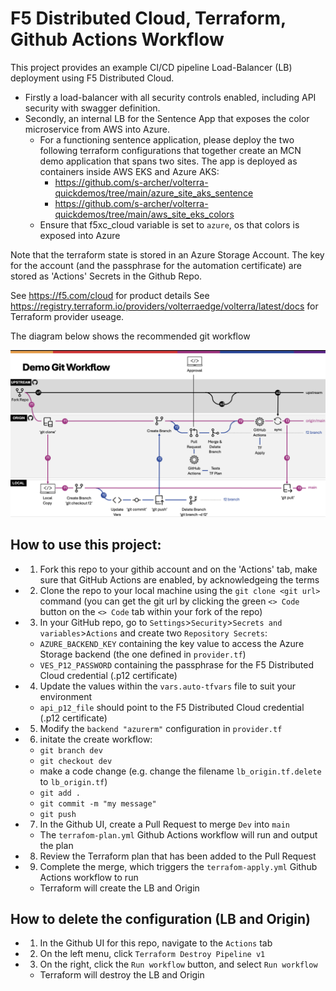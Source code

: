 # F5 Distributed Cloud, Terraform, Github Actions Workflow

This project provides an example CI/CD pipeline Load-Balancer (LB) deployment using F5 Distributed Cloud.

- Firstly a load-balancer with all security controls enabled, including API security with swagger definition.
- Secondly, an internal LB for the Sentence App that exposes the color microservice from AWS into Azure. 
    - For a functioning sentence application, please deploy the two following terraform configurations that together create an MCN demo application that spans two sites.  The app is deployed as containers inside AWS EKS and Azure AKS:
        - https://github.com/s-archer/volterra-quickdemos/tree/main/azure_site_aks_sentence
        - https://github.com/s-archer/volterra-quickdemos/tree/main/aws_site_eks_colors
    - Ensure that f5xc_cloud variable is set to `azure`, os that colors is exposed into Azure

Note that the terraform state is stored in an Azure Storage Account.  The key for the account (and the passphrase for the automation certificate) are stored as 'Actions' Secrets in the Github Repo.

See https://f5.com/cloud for product details
See https://registry.terraform.io/providers/volterraedge/volterra/latest/docs for Terraform provider useage.

The diagram below shows the recommended git workflow

![alt text for screen readers](/images/workflow.png "Diagram of F5 Distributed Cloud automation workflow")


## How to use this project:

- 1. Fork this repo to your githib account and on the 'Actions' tab, make sure that GitHub Actions are enabled, by acknowledgeing the terms
- 2. Clone the repo to your local machine using the `git clone <git url>` command (you can get the git url by clicking the green `<> Code` button on the `<> Code` tab within your fork of the repo)
- 3. In your GitHub repo, go to `Settings`>`Security`>`Secrets and variables`>`Actions` and create two `Repository Secrets`:
    - `AZURE_BACKEND_KEY` containing the key value to access the Azure Storage backend (the one defined in `provider.tf`)
    - `VES_P12_PASSWORD` containing the passphrase for the F5 Distributed Cloud credential (.p12 certificate)
- 4. Update the values within the `vars.auto-tfvars` file to suit your environment
    - `api_p12_file` should point to the F5 Distributed Cloud credential (.p12 certificate)
- 5. Modify the `backend "azurerm"` configuration in `provider.tf`
- 6. initate the create workflow:
    - `git branch dev`
    - `git checkout dev`
    - make a code change (e.g. change the filename `lb_origin.tf.delete` to `lb_origin.tf`)
    - `git add .`
    - `git commit -m "my message"`
    - `git push`   
- 7. In the Github UI, create a Pull Request to merge `Dev` into `main`
    - The `terrafom-plan.yml` Github Actions workflow will run and output the plan
- 8. Review the Terraform plan that has been added to the Pull Request
- 9. Complete the merge, which triggers the `terrafom-apply.yml` Github Actions workflow to run
    - Terraform will create the LB and Origin

## How to delete the configuration (LB and Origin)

- 1. In the Github UI for this repo, navigate to the `Actions` tab
- 2. On the left menu, click `Terraform Destroy Pipeline v1`
- 3. On the right, click the `Run workflow` button, and select `Run workflow`
    - Terraform will destroy the LB and Origin